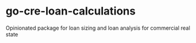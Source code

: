# go-cre-loan-calculations
Opinionated package for loan sizing and loan analysis for commercial real state
